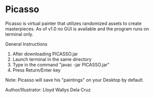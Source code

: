 # Picasso
Picasso is virtual painter that utilizes randomized assets to create masterpieces. As of v1.0 no GUI is available and the program runs on terminal only.

General Instructions
1. After downloading PICASSO.jar
2. Launch terminal in the same directory
3. Type in the command "javac -jar PICASSO.jar"
4. Press Return/Enter key

Note: Picasso will save his "paintings" on your Desktop by default.

Author/Illustrator: Lloyd Wallys Dela Cruz
